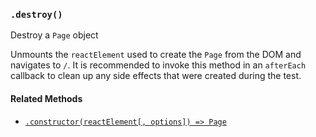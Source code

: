 ### `.destroy()`
Destroy a `Page` object

Unmounts the `reactElement` used to create the `Page` from the DOM and navigates to `/`.
It is recommended to invoke this method in an `afterEach` callback to clean up any side effects that were created during the test.

#### Related Methods

- [`.constructor(reactElement[, options]) => Page`][constructor-method]

[constructor-method]: constructor.md
